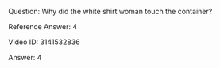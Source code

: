 Question: Why did the white shirt woman touch the container?

Reference Answer: 4

Video ID: 3141532836

Answer: 4

